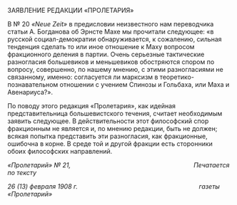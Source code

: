 ЗАЯВЛЕНИЕ РЕДАКЦИИ «ПРОЛЕТАРИЯ»

В № 20 _«__Neue_ _Zeit__»_ в предисловии неизвестного нам переводчика статьи А. Богдано­ва об Эрнсте Махе мы прочитали следующее: «в русской социал-демократии обнару­живается, к сожалению, сильная тенденция сделать то или иное отношение к Маху во­просом фракционного деления в партии. Очень серьезные тактические разногласия большевиков и меньшевиков обостряются спором по вопросу, совершенно, по нашему мнению, с этими разногласиями не связанному, именно: согласуется ли марксизм в теоретико-познавательном отношении с учением Спинозы и Гольбаха, или Маха и Авенариуса?».

По поводу этого редакция «Пролетария», как идейная представительница большеви­стского течения, считает необходимым заявить следующее. В действительности этот философский спор фракционным не является и, по мнению редакции, быть не должен; всякая попытка представить эти разногласия, как фракционные, ошибочна в корне. В среде той и другой фракции есть сторонники обоих философских направлений.

_«Пролетарий» № 21,                                                                      Печатается по тексту_

_26 (13) февраля 1908 г.                                                                     газеты «Пролетарий»_